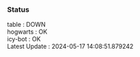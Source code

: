### Status


table : DOWN  
hogwarts : OK  
icy-bot : OK  
Latest Update : 2024-05-17 14:08:51.879242
